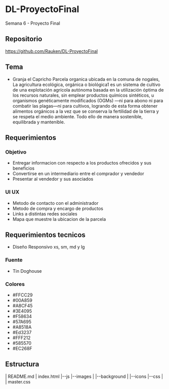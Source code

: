 # DL-ProyectoFinal
 Semana 6 - Proyecto Final

## Repositorio

 https://github.com/Rauken/DL-ProyectoFinal

## Tema
* Granja el Capricho
    Parcela organica ubicada en la comuna de nogales, La agricultura ecológica, orgánica o biológica1​ es un sistema de cultivo de una explotación agrícola autónoma basada en la utilización óptima de los recursos naturales, sin emplear productos químicos sintéticos, u organismos genéticamente modificados (OGMs) —ni para abono ni para combatir las plagas—ni para cultivos, logrando de esta forma obtener alimentos orgánicos a la vez que se conserva la fertilidad de la tierra y se respeta el medio ambiente.
    Todo ello de manera sostenible, equilibrada y mantenible.

## Requerimientos

### Objetivo
 - Entregar informacion con respecto a los productos ofrecidos y sus beneficios
 - Convertirse en un intermediario entre el comprador y vendedor
 - Presentar al vendedor y sus asociados

### UI UX
 - Metodo de contacto con el administrador
 - Metodo de compra y encargo de productos
 - Links a distintas redes sociales
 - Mapa que muestre la ubicacion de la parcela

## Requerimientos tecnicos
 - Diseño Responsivo xs, sm, md y lg

### Fuente
 - Tin Doghouse

### Colores
 - #FFCC29
 - #00A859
 - #A8CF45
 - #3E4095
 - #F58634
 - #57A695
 - #A8518A
 - #Ed3237
 - #FFF212
 - #585570
 - #EC268F

## Estructura
|  README.md
|  index.html
|--js
|--images
|  |--background
|  |--icons
|--css
|  |  master.css
